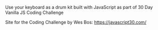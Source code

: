 Use your keyboard as a drum kit built with JavaScript as part of 30 Day Vanilla JS Coding Challenge

Site for the Coding Challenge by Wes Bos: https://javascript30.com/
